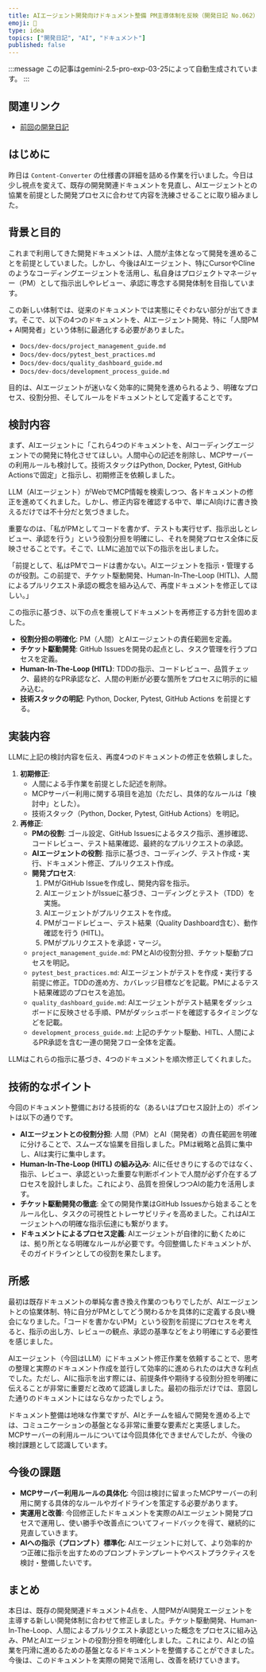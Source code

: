 ```yaml
---
title: AIエージェント開発向けドキュメント整備 PM主導体制を反映（開発日記 No.062）
emoji: 🤖
type: idea
topics: ["開発日記", "AI", "ドキュメント"]
published: false
---
```


:::message
この記事はgemini-2.5-pro-exp-03-25によって自動生成されています。
:::

## 関連リンク
- [前回の開発日記](https://zenn.dev/centervil/articles/2025-04-30_061_dev-diary)

## はじめに
昨日は `Content-Converter` の仕様書の詳細を詰める作業を行いました。今日は少し視点を変えて、既存の開発関連ドキュメントを見直し、AIエージェントとの協業を前提とした開発プロセスに合わせて内容を洗練させることに取り組みました。

## 背景と目的
これまで利用してきた開発ドキュメントは、人間が主体となって開発を進めることを前提としていました。しかし、今後はAIエージェント、特にCursorやClineのようなコーディングエージェントを活用し、私自身はプロジェクトマネージャー（PM）として指示出しやレビュー、承認に専念する開発体制を目指しています。

この新しい体制では、従来のドキュメントでは実態にそぐわない部分が出てきます。そこで、以下の4つのドキュメントを、AIエージェント開発、特に「人間PM + AI開発者」という体制に最適化する必要がありました。

*   `Docs/dev-docs/project_management_guide.md`
*   `Docs/dev-docs/pytest_best_practices.md`
*   `Docs/dev-docs/quality_dashboard_guide.md`
*   `Docs/dev-docs/development_process_guide.md`

目的は、AIエージェントが迷いなく効率的に開発を進められるよう、明確なプロセス、役割分担、そしてルールをドキュメントとして定義することです。

## 検討内容
まず、AIエージェントに「これら4つのドキュメントを、AIコーディングエージェントでの開発に特化させてほしい。人間中心の記述を削除し、MCPサーバーの利用ルールも検討して。技術スタックはPython, Docker, Pytest, GitHub Actionsで固定」と指示し、初期修正を依頼しました。

LLM（AIエージェント）がWebでMCP情報を検索しつつ、各ドキュメントの修正を進めてくれました。しかし、修正内容を確認する中で、単にAI向けに書き換えるだけでは不十分だと気づきました。

重要なのは、「私がPMとしてコードを書かず、テストも実行せず、指示出しとレビュー、承認を行う」という役割分担を明確にし、それを開発プロセス全体に反映させることです。そこで、LLMに追加で以下の指示を出しました。

「前提として、私はPMでコードは書かない。AIエージェントを指示・管理するのが役割。この前提で、チケット駆動開発、Human-In-The-Loop (HITL)、人間によるプルリクエスト承認の概念を組み込んで、再度ドキュメントを修正してほしい。」

この指示に基づき、以下の点を重視してドキュメントを再修正する方針を固めました。

*   **役割分担の明確化**: PM（人間）とAIエージェントの責任範囲を定義。
*   **チケット駆動開発**: GitHub Issuesを開発の起点とし、タスク管理を行うプロセスを定義。
*   **Human-In-The-Loop (HITL)**: TDDの指示、コードレビュー、品質チェック、最終的なPR承認など、人間の判断が必要な箇所をプロセスに明示的に組み込む。
*   **技術スタックの明記**: Python, Docker, Pytest, GitHub Actions を前提とする。

## 実装内容
LLMに上記の検討内容を伝え、再度4つのドキュメントの修正を依頼しました。

1.  **初期修正**:
    *   人間による手作業を前提とした記述を削除。
    *   MCPサーバー利用に関する項目を追加（ただし、具体的なルールは「検討中」とした）。
    *   技術スタック（Python, Docker, Pytest, GitHub Actions）を明記。
2.  **再修正**:
    *   **PMの役割**: ゴール設定、GitHub Issuesによるタスク指示、進捗確認、コードレビュー、テスト結果確認、最終的なプルリクエストの承認。
    *   **AIエージェントの役割**: 指示に基づき、コーディング、テスト作成・実行、ドキュメント修正、プルリクエスト作成。
    *   **開発プロセス**:
        1.  PMがGitHub Issueを作成し、開発内容を指示。
        2.  AIエージェントがIssueに基づき、コーディングとテスト（TDD）を実施。
        3.  AIエージェントがプルリクエストを作成。
        4.  PMがコードレビュー、テスト結果（Quality Dashboard含む）、動作確認を行う (HITL)。
        5.  PMがプルリクエストを承認・マージ。
    *   `project_management_guide.md`: PMとAIの役割分担、チケット駆動プロセスを明記。
    *   `pytest_best_practices.md`: AIエージェントがテストを作成・実行する前提に修正。TDDの進め方、カバレッジ目標などを記載。PMによるテスト結果確認のプロセスを追加。
    *   `quality_dashboard_guide.md`: AIエージェントがテスト結果をダッシュボードに反映させる手順、PMがダッシュボードを確認するタイミングなどを記載。
    *   `development_process_guide.md`: 上記のチケット駆動、HITL、人間によるPR承認を含む一連の開発フロー全体を定義。

LLMはこれらの指示に基づき、4つのドキュメントを順次修正してくれました。

## 技術的なポイント
今回のドキュメント整備における技術的な（あるいはプロセス設計上の）ポイントは以下の通りです。

*   **AIエージェントとの役割分担**: 人間（PM）とAI（開発者）の責任範囲を明確に分けることで、スムーズな協業を目指しました。PMは戦略と品質に集中し、AIは実行に集中します。
*   **Human-In-The-Loop (HITL) の組み込み**: AIに任せきりにするのではなく、指示、レビュー、承認といった重要な判断ポイントで人間が必ず介在するプロセスを設計しました。これにより、品質を担保しつつAIの能力を活用します。
*   **チケット駆動開発の徹底**: 全ての開発作業はGitHub Issuesから始まることをルール化し、タスクの可視性とトレーサビリティを高めました。これはAIエージェントへの明確な指示伝達にも繋がります。
*   **ドキュメントによるプロセス定義**: AIエージェントが自律的に動くためには、拠り所となる明確なルールが必要です。今回整備したドキュメントが、そのガイドラインとしての役割を果たします。

## 所感
最初は既存ドキュメントの単純な書き換え作業のつもりでしたが、AIエージェントとの協業体制、特に自分がPMとしてどう関わるかを具体的に定義する良い機会になりました。「コードを書かないPM」という役割を前提にプロセスを考えると、指示の出し方、レビューの観点、承認の基準などをより明確にする必要性を感じました。

AIエージェント（今回はLLM）にドキュメント修正作業を依頼することで、思考の整理と実際のドキュメント作成を並行して効率的に進められたのは大きな利点でした。ただし、AIに指示を出す際には、前提条件や期待する役割分担を明確に伝えることが非常に重要だと改めて認識しました。最初の指示だけでは、意図した通りのドキュメントにはならなかったでしょう。

ドキュメント整備は地味な作業ですが、AIとチームを組んで開発を進める上では、コミュニケーションの基盤となる非常に重要な要素だと実感しました。MCPサーバーの利用ルールについては今回具体化できませんでしたが、今後の検討課題として認識しています。

## 今後の課題
*   **MCPサーバー利用ルールの具体化**: 今回は検討に留まったMCPサーバーの利用に関する具体的なルールやガイドラインを策定する必要があります。
*   **実運用と改善**: 今回修正したドキュメントを実際のAIエージェント開発プロセスで運用し、使い勝手や改善点についてフィードバックを得て、継続的に見直していきます。
*   **AIへの指示（プロンプト）標準化**: AIエージェントに対して、より効率的かつ正確に指示を出すためのプロンプトテンプレートやベストプラクティスを検討・整備したいです。

## まとめ
本日は、既存の開発関連ドキュメント4点を、人間PMがAI開発エージェントを主導する新しい開発体制に合わせて修正しました。チケット駆動開発、Human-In-The-Loop、人間によるプルリクエスト承認といった概念をプロセスに組み込み、PMとAIエージェントの役割分担を明確化しました。これにより、AIとの協業を円滑に進めるための基盤となるドキュメントを整備することができました。今後は、このドキュメントを実際の開発で活用し、改善を続けていきます。